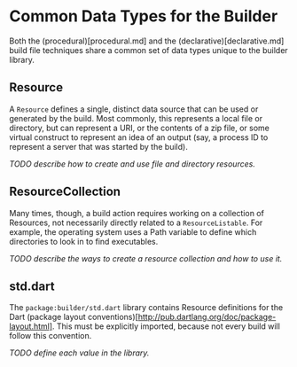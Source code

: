 Common Data Types for the Builder
=================================

Both the (procedural)[procedural.md] and the (declarative)[declarative.md]
build file techniques share a common set of data types unique to the
builder library.



Resource
--------

A `Resource` defines a single, distinct data source that can be used or
generated by the build.  Most commonly, this represents a local file or
directory, but can represent a URI, or the contents of a zip file, or some
virtual construct to represent an idea of an output (say, a process ID to
represent a server that was started by the build).

_TODO describe how to create and use file and directory resources._


ResourceCollection
------------------

Many times, though, a build action requires working on a collection of
Resources, not necessarily directly related to a `ResourceListable`.  For
example, the operating system uses a Path variable to define which directories
to look in to find executables.

_TODO describe the ways to create a resource collection and how to use it._


std.dart
--------

The `package:builder/std.dart` library contains Resource definitions for
the Dart (package layout conventions)[http://pub.dartlang.org/doc/package-layout.html].
This must be explicitly imported, because not every build will follow this
convention.

_TODO define each value in the library._

